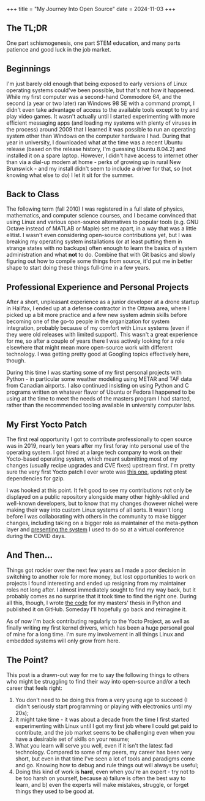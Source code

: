 +++
title = "My Journey Into Open Source"
date = 2024-11-03
+++

## The TL;DR

One part schismogenesis, one part STEM education, and many parts
patience and good luck in the job market.

## Beginnings

I'm just barely old enough that being exposed to early versions of Linux
operating systems could've been possible, but that's not how it
happened. While my first computer was a second-hand Commodore 64, and
the second (a year or two later) ran Windows 98 SE with a command
prompt, I didn't even take advantage of access to the available tools
except to try and play video games. It wasn't actually until I started
experimenting with more efficient messaging apps (and loading my systems
with plenty of viruses in the process) around 2009 that I learned it was
possible to run an operating system other than Windows on the computer
hardware I had.  During that year in university, I downloaded what at
the time was a recent Ubuntu release (based on the release history, I'm
guessing Ubuntu 8.04.2) and installed it on a spare laptop. However, I
didn't have access to internet other than via a dial-up modem at home -
perks of growing up in rural New Brunswick - and my install didn't seem
to include a driver for that, so (not knowing what else to do) I let it
sit for the summer.

## Back to Class

The following term (fall 2010) I was registered in a full slate of
physics, mathematics, and computer science courses, and I became
convinced that using Linux and various open-source alternatives to
popular tools (e.g. GNU Octave instead of MATLAB or Maple) set me apart,
in a way that was a little elitist. I wasn't even considering
open-source contributions yet, but I was breaking my operating system
installations (or at least putting them in strange states with no
backups) often enough to learn the basics of system administration and
what **not** to do. Combine that with Git basics and slowly figuring out
how to compile some things from source, it'd put me in better shape to
start doing these things full-time in a few years.

## Professional Experience and Personal Projects

After a short, unpleasant experience as a junior developer at a drone
startup in Halifax, I ended up at a defense contractor in the Ottawa
area, where I picked up a bit more practice and a few new system admin
skills before becoming one of the go-to people in the organization for
system integration, probably because of my comfort with Linux systems
(even if they were old releases with limited support). This wasn't a
great experience for me, so after a couple of years there I was actively
looking for a role elsewhere that might mean more open-source work with
different technology. I was getting pretty good at Googling topics
effectively here, though.

During this time I was starting some of my first personal projects with
Python - in particular some weather modeling using METAR and TAF data
from Canadian airports. I also continued insisting on using Python and C
programs written on whatever flavor of Ubuntu or Fedora I happened to be
using at the time to meet the needs of the masters program I had
started, rather than the recommended tooling available in university
computer labs.

## My First Yocto Patch

The first real opportunity I got to contribute professionally to open
source was in 2019, nearly ten years after my first foray into personal
use of the operating system. I got hired at a large tech company to work
on their Yocto-based operating system, which meant submitting most of my
changes (usually recipe upgrades and CVE fixes) upstream first. I'm
pretty sure the very first Yocto patch I ever wrote was [this
one](https://git.openembedded.org/openembedded-core/commit/?id=c2559ab9b41b823b23dc675745bbaefd45362a08),
updating ptest dependencies for gzip.

I was hooked at this point. It felt good to see my contributions not
only be displayed on a public repository alongside many other highly-skilled
and well-known developers, but to know that my changes (however niche)
were making their way into custom Linux systems of all sorts. It wasn't
long before I was collaborating with others in the community to make
bigger changes, including taking on a bigger role as maintainer of the
meta-python layer and [presenting the
system](https://www.youtube.com/watch?v=luxMUcOB_JM) I used to do so at
a virtual conference during the COVID days.

## And Then...

Things got rockier over the next few years as I made a poor decision in
switching to another role for more money, but lost opportunities to work
on projects I found interesting and ended up resigning from my
maintainer roles not long after. I almost immediately sought to find my
way back, but it probably comes as no surprise that it took time to find
the right one. During all this, though, I wrote [the
code](https://github.com/threexc/routesignal) for my masters' thesis in
Python and published it on GitHub. Someday I'll hopefully go back and
reimagine it.

As of now I'm back contributing regularly to the Yocto Project, as well
as finally writing my first kernel drivers, which has been a huge
personal goal of mine for a long time. I'm sure my involvement in all
things Linux and embedded systems will only grow from here.

## The Point?

This post is a drawn-out way for me to say the following things to
others who might be struggling to find their way into open-source and/or
a tech career that feels right:

1. You don't need to be doing this from a very young age to succeed (I
   didn't seriously start programming or playing with electronics until
   my 20s);
2. It might take time - it was about a decade from the time I first
   started experimenting with Linux until I got my first job where I
   could get paid to contribute, and the job market seems to be
   challenging even when you have a desirable set of skills on your
   resume;
1. What you learn will serve you well, even if it isn't the latest fad
   technology. Compared to some of my peers, my career has been very
   short, but even in that time I've seen a lot of tools and paradigms
   come and go. Knowing how to debug and rule things out will always be
   useful;
1. Doing this kind of work is **hard**, even when you're an expert - try
   not to be too harsh on yourself, because a) failure is often the best
   way to learn, and b) even the experts will make mistakes, struggle, or
   forget things they used to be good at.
